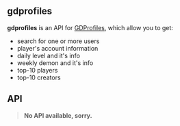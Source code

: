 ## gdprofiles
**gdprofiles** is an API for [GDProfiles](https://gdprofiles.com), which allow you to get:
* search for one or more users
* player's account information
* daily level and it's info
* weekly demon and it's info
* top-10 players
* top-10 creators
## API
> **No API available, sorry.**
